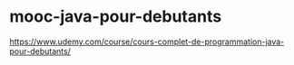 # mooc-java-pour-debutants
https://www.udemy.com/course/cours-complet-de-programmation-java-pour-debutants/
